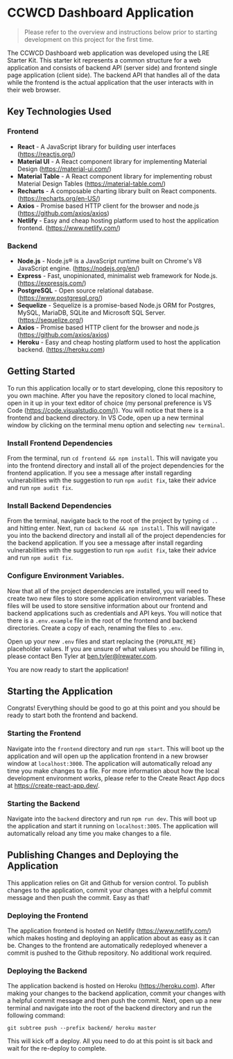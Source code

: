 # CCWCD Dashboard Application

> Please refer to the overview and instructions below prior to starting development on this project for the first time.

The CCWCD Dashboard web application was developed using the LRE Starter Kit. This starter kit represents a common structure for a web application and consists of backend API (server side) and frontend single page application (client side). The backend API that handles all of the data while the frontend is the actual application that the user interacts with in their web browser.

## Key Technologies Used

### Frontend

- **React** - A JavaScript library for building user interfaces (https://reactjs.org/)
- **Material UI** - A React component library for implementing Material Design (https://material-ui.com/)
- **Material Table** - A React component library for implementing robust Material Design Tables (https://material-table.com/)
- **Recharts** - A composable charting library built on React components. (https://recharts.org/en-US/)
- **Axios** - Promise based HTTP client for the browser and node.js (https://github.com/axios/axios)
- **Netlify** - Easy and cheap hosting platform used to host the application frontend. (https://www.netlify.com/)

### Backend

- **Node.js** - Node.js® is a JavaScript runtime built on Chrome's V8 JavaScript engine. (https://nodejs.org/en/)
- **Express** - Fast, unopinionated, minimalist web framework for Node.js. (https://expressjs.com/)
- **PostgreSQL** - Open source relational database. (https://www.postgresql.org/)
- **Sequelize** - Sequelize is a promise-based Node.js ORM for Postgres, MySQL, MariaDB, SQLite and Microsoft SQL Server. (https://sequelize.org/)
- **Axios** - Promise based HTTP client for the browser and node.js (https://github.com/axios/axios)
- **Heroku** - Easy and cheap hosting platform used to host the application backend. (https://heroku.com)

## Getting Started

To run this application locally or to start developing, clone this repository to you own machine. After you have the repository cloned to local machine, open in it up in your text editor of choice (my personal preference is VS Code (https://code.visualstudio.com/)). You will notice that there is a frontend and backend directory. In VS Code, open up a new terminal window by clicking on the terminal menu option and selecting `new terminal`.

### Install Frontend Dependencies

From the terminal, run `cd frontend && npm install`. This will navigate you into the frontend directory and install all of the project dependencies for the frontend application. If you see a message after install regarding vulnerabilities with the suggestion to run `npm audit fix`, take their advice and run `npm audit fix`.

### Install Backend Dependencies

From the terminal, navigate back to the root of the project by typing `cd ..` and hitting enter. Next, run `cd backend && npm install`. This will navigate you into the backend directory and install all of the project dependencies for the backend application. If you see a message after install regarding vulnerabilities with the suggestion to run `npm audit fix`, take their advice and run `npm audit fix`.

### Configure Environment Variables.

Now that all of the project dependencies are installed, you will need to create two new files to store some application environment variables. These files will be used to store sensitive information about our frontend and backend applications such as credentials and API keys. You will notice that there is a `.env.example` file in the root of the frontend and backend directories. Create a copy of each, renaming the files to `.env`.

Open up your new `.env` files and start replacing the `{POPULATE_ME}` placeholder values. If you are unsure of what values you should be filling in, please contact Ben Tyler at ben.tyler@lrewater.com.

You are now ready to start the application!

## Starting the Application

Congrats! Everything should be good to go at this point and you should be ready to start both the frontend and backend.

### Starting the Frontend

Navigate into the `frontend` directory and run `npm start`. This will boot up the application and will open up the application frontend in a new browser window at `localhost:3000`. The application will automatically reload any time you make changes to a file. For more information about how the local development environment works, please refer to the Create React App docs at https://create-react-app.dev/.

### Starting the Backend

Navigate into the `backend` directory and run `npm run dev`. This will boot up the application and start it running on `localhost:3005`. The application will automatically reload any time you make changes to a file.

## Publishing Changes and Deploying the Application

This application relies on Git and Github for version control. To publish changes to the application, commit your changes with a helpful commit message and then push the commit. Easy as that!

### Deploying the Frontend

The application frontend is hosted on Netlify (https://www.netlify.com/) which makes hosting and deploying an application about as easy as it can be. Changes to the frontend are automatically redeployed whenever a commit is pushed to the Github repository. No additional work required.

### Deploying the Backend

The application backend is hosted on Heroku (https://heroku.com). After making your changes to the backend application, commit your changes with a helpful commit message and then push the commit. Next, open up a new terminal and navigate into the root of the backend directory and run the following command:

`git subtree push --prefix backend/ heroku master`

This will kick off a deploy. All you need to do at this point is sit back and wait for the re-deploy to complete.
